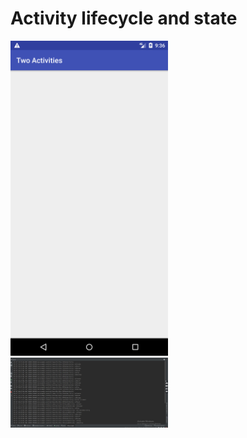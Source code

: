 <h1>Activity lifecycle and state</h1>
<img src="screenshots1.png" width="50%">
<img src="screenshots2.jpg" width="50%">


